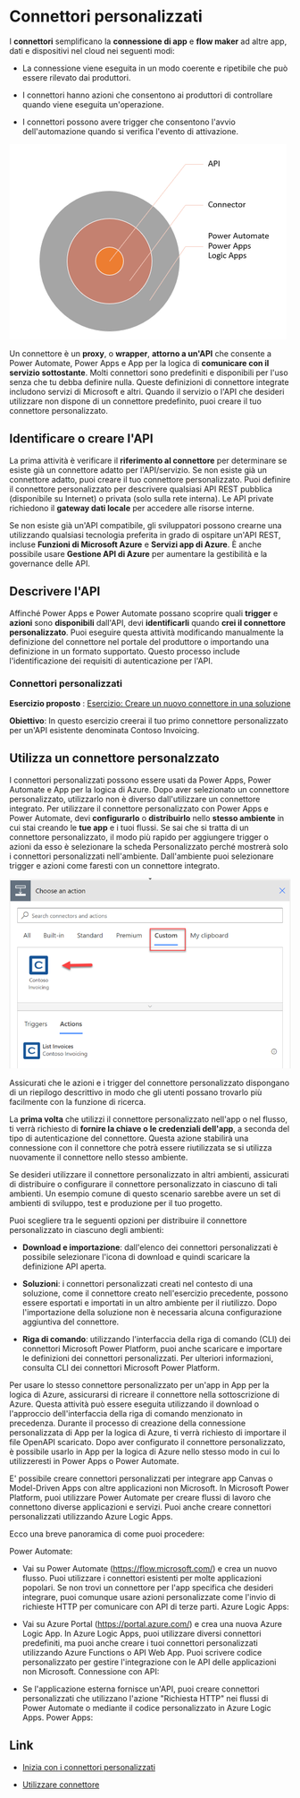 # Connettori personalizzati

I **connettori** semplificano la **connessione di app** e **flow maker** ad altre app, dati e dispositivi nel cloud nei seguenti modi:

- La connessione viene eseguita in un modo coerente e ripetibile che può essere rilevato dai produttori.

- I connettori hanno azioni che consentono ai produttori di controllare quando viene eseguita un'operazione.

- I connettori possono avere trigger che consentono l'avvio dell'automazione quando si verifica l'evento di attivazione.

![Connector](/img/power-apps/target.png)

Un connettore è un **proxy**, o **wrapper**, **attorno a un'API** che consente a Power Automate, Power Apps e App per la logica di **comunicare con il servizio sottostante**. Molti connettori sono predefiniti e disponibili per l'uso senza che tu debba definire nulla. Queste definizioni di connettore integrate includono servizi di Microsoft e altri. Quando il servizio o l'API che desideri utilizzare non dispone di un connettore predefinito, puoi creare il tuo connettore personalizzato. 

## Identificare o creare l'API
La prima attività è verificare il **riferimento al connettore** per determinare se esiste già un connettore adatto per l'API/servizio. Se non esiste già un connettore adatto, puoi creare il tuo connettore personalizzato. Puoi definire il connettore personalizzato per descrivere qualsiasi API REST pubblica (disponibile su Internet) o privata (solo sulla rete interna). Le API private richiedono il **gateway dati locale** per accedere alle risorse interne.

Se non esiste già un'API compatibile, gli sviluppatori possono crearne una utilizzando qualsiasi tecnologia preferita in grado di ospitare un'API REST, incluse **Funzioni di Microsoft Azure** e **Servizi app di Azure**. È anche possibile usare **Gestione API di Azure** per aumentare la gestibilità e la governance delle API.

## Descrivere l'API
Affinché Power Apps e Power Automate possano scoprire quali **trigger** e **azioni** sono **disponibili** dall'API, devi **identificarli** quando **crei il connettore personalizzato**. Puoi eseguire questa attività modificando manualmente la definizione del connettore nel portale del produttore o importando una definizione in un formato supportato. Questo processo include l'identificazione dei requisiti di autenticazione per l'API.

### Connettori personalizzati

**Esercizio proposto** : [Esercizio: Creare un nuovo connettore in una soluzione](https://learn.microsoft.com/en-us/training/modules/get-started-custom-connector/4-build) 

**Obiettivo**: In questo esercizio creerai il tuo primo connettore personalizzato per un'API esistente denominata Contoso Invoicing.

## Utilizza un connettore personalzzato

I connettori personalizzati possono essere usati da Power Apps, Power Automate e App per la logica di Azure. Dopo aver selezionato un connettore personalizzato, utilizzarlo non è diverso dall'utilizzare un connettore integrato. Per utilizzare il connettore personalizzato con Power Apps e Power Automate, devi **configurarlo** o **distribuirlo** nello **stesso ambiente** in cui stai creando le **tue app** e i tuoi flussi. Se sai che si tratta di un connettore personalizzato, il modo più rapido per aggiungere trigger o azioni da esso è selezionare la scheda Personalizzato perché mostrerà solo i connettori personalizzati nell'ambiente. Dall'ambiente puoi selezionare trigger e azioni come faresti con un connettore integrato.

![Custom Action](/img/power-apps/custom-action.png)
 
Assicurati che le azioni e i trigger del connettore personalizzato dispongano di un riepilogo descrittivo in modo che gli utenti possano trovarlo più facilmente con la funzione di ricerca.

La **prima volta** che utilizzi il connettore personalizzato nell'app o nel flusso, ti verrà richiesto di **fornire la chiave o le credenziali dell'app**, a seconda del tipo di autenticazione del connettore. Questa azione stabilirà una connessione con il connettore che potrà essere riutilizzata se si utilizza nuovamente il connettore nello stesso ambiente.

Se desideri utilizzare il connettore personalizzato in altri ambienti, assicurati di distribuire o configurare il connettore personalizzato in ciascuno di tali ambienti. Un esempio comune di questo scenario sarebbe avere un set di ambienti di sviluppo, test e produzione per il tuo progetto.

Puoi scegliere tra le seguenti opzioni per distribuire il connettore personalizzato in ciascuno degli ambienti:

- **Download e importazione**: dall'elenco dei connettori personalizzati è possibile selezionare l'icona di download e quindi scaricare la definizione API aperta.

- **Soluzioni**: i connettori personalizzati creati nel contesto di una soluzione, come il connettore creato nell'esercizio precedente, possono essere esportati e importati in un altro ambiente per il riutilizzo. Dopo l'importazione della soluzione non è necessaria alcuna configurazione aggiuntiva del connettore. 

- **Riga di comando**: utilizzando l'interfaccia della riga di comando (CLI) dei connettori Microsoft Power Platform, puoi anche scaricare e importare le definizioni dei connettori personalizzati. Per ulteriori informazioni, consulta CLI dei connettori Microsoft Power Platform.

Per usare lo stesso connettore personalizzato per un'app in App per la logica di Azure, assicurarsi di ricreare il connettore nella sottoscrizione di Azure. Questa attività può essere eseguita utilizzando il download o l'approccio dell'interfaccia della riga di comando menzionato in precedenza. Durante il processo di creazione della connessione personalizzata di App per la logica di Azure, ti verrà richiesto di importare il file OpenAPI scaricato. Dopo aver configurato il connettore personalizzato, è possibile usarlo in App per la logica di Azure nello stesso modo in cui lo utilizzeresti in Power Apps o Power Automate.

E' possibile creare connettori personalizzati per integrare app Canvas o Model-Driven Apps con altre applicazioni non Microsoft. In Microsoft Power Platform, puoi utilizzare Power Automate per creare flussi di lavoro che connettono diverse applicazioni e servizi. Puoi anche creare connettori personalizzati utilizzando Azure Logic Apps.

 Ecco una breve panoramica di come puoi procedere:

Power Automate:

- Vai su Power Automate (https://flow.microsoft.com/) e crea un nuovo flusso.
Puoi utilizzare i connettori esistenti per molte applicazioni popolari.
Se non trovi un connettore per l'app specifica che desideri integrare, puoi comunque usare azioni personalizzate come l'invio di richieste HTTP per comunicare con API di terze parti.
Azure Logic Apps:

- Vai su Azure Portal (https://portal.azure.com/) e crea una nuova Azure Logic App.
In Azure Logic Apps, puoi utilizzare diversi connettori predefiniti, ma puoi anche creare i tuoi connettori personalizzati utilizzando Azure Functions o API Web App.
Puoi scrivere codice personalizzato per gestire l'integrazione con le API delle applicazioni non Microsoft.
Connessione con API:

- Se l'applicazione esterna fornisce un'API, puoi creare connettori personalizzati che utilizzano l'azione "Richiesta HTTP" nei flussi di Power Automate o mediante il codice personalizzato in Azure Logic Apps.
Power Apps:


## Link

- [Inizia con i connettori personalizzati](https://learn.microsoft.com/en-us/training/modules/get-started-custom-connector/1-introduction)

- [Utilizzare connettore](https://learn.microsoft.com/en-us/training/modules/get-started-custom-connector/5-use)


